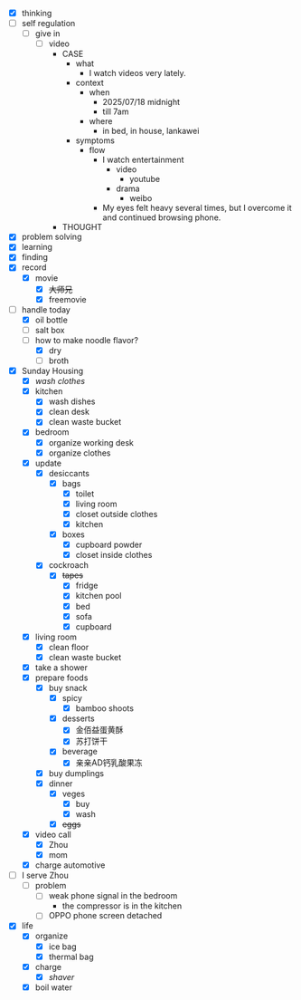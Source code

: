 - [x] thinking
- [ ] self regulation
    - [ ] give in
        - [ ] video
            - CASE
                - what
                    - I watch videos very lately.
                - context
                    - when
                        - 2025/07/18 midnight
                        - till 7am
                    - where
                        - in bed, in house, lankawei
                - symptoms
                    - flow
                        - I watch entertainment
                            - video
                                - youtube
                            - drama
                                - weibo
                        - My eyes felt heavy several times, but I overcome it and continued browsing phone.
            - THOUGHT
- [x] problem solving
- [x] learning
- [x] finding
- [x] record
    - [x] movie
        - [x] ~~大师兄~~
        - [x] freemovie
- [ ] handle today
    - [x] oil bottle
    - [ ] salt box
    - [ ] how to make noodle flavor?
        - [x] dry
        - [ ] broth
- [x] Sunday Housing
    - [x] *wash clothes*
    - [x] kitchen
        - [x] wash dishes
        - [x] clean desk
        - [x] clean waste bucket
    - [x] bedroom
        - [x] organize working desk
        - [x] organize clothes
    - [x] update
        - [x] desiccants
            - [x] bags
                - [x] toilet
                - [x] living room
                - [x] closet outside clothes
                - [x] kitchen
            - [x] boxes
                - [x] cupboard powder
                - [x] closet inside clothes
        - [x] cockroach
            - [x] ~~tapes~~
                - [x] fridge
                - [x] kitchen pool
                - [x] bed
                - [x] sofa
                - [x] cupboard
    - [x] living room
        - [x] clean floor
        - [x] clean waste bucket
    - [x] take a shower
    - [x] prepare foods
        - [x] buy snack
            - [x] spicy
                - [x] bamboo shoots
            - [x] desserts
                - [x] 金佰益蛋黄酥
                - [x] 苏打饼干
            - [x] beverage
                - [x] 亲亲AD钙乳酸果冻
        - [x] buy dumplings
        - [x] dinner
            - [x] veges
                - [x] buy
                - [x] wash
            - [x] ~~eggs~~
    - [x] video call
        - [x] Zhou
        - [x] mom
    - [x] charge automotive
- [ ] I serve Zhou
    - [ ] problem
        - [ ] weak phone signal in the bedroom
            - the compressor is in the kitchen
        - [ ] OPPO phone screen detached
- [x] life
    - [x] organize
        - [x] ice bag
        - [x] thermal bag
    - [x] charge
        - [x] *shaver*
    - [x] boil water